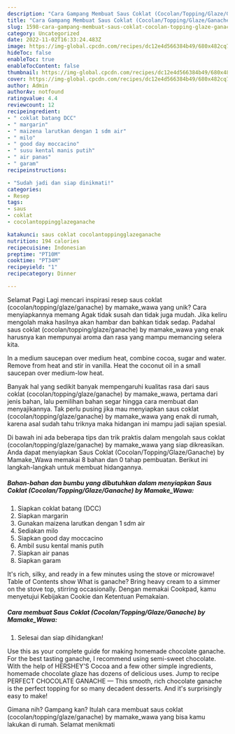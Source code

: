 ```yaml
---
description: "Cara Gampang Membuat Saus Coklat (Cocolan/Topping/Glaze/Ganache) by Mamake_Wawa yang Enak, Lezat"
title: "Cara Gampang Membuat Saus Coklat (Cocolan/Topping/Glaze/Ganache) by Mamake_Wawa yang Enak, Lezat"
slug: 1598-cara-gampang-membuat-saus-coklat-cocolan-topping-glaze-ganache-by-mamake-wawa-yang-enak-lezat
category: Uncategorized
date: 2022-11-02T16:33:24.483Z
image: https://img-global.cpcdn.com/recipes/dc12e4d566384b49/680x482cq70/saus-coklat-cocolantoppingglazeganache-by-mamake_wawa-foto-resep-utama.jpg
hideToc: false
enableToc: true
enableTocContent: false
thumbnail: https://img-global.cpcdn.com/recipes/dc12e4d566384b49/680x482cq70/saus-coklat-cocolantoppingglazeganache-by-mamake_wawa-foto-resep-utama.jpg
cover: https://img-global.cpcdn.com/recipes/dc12e4d566384b49/680x482cq70/saus-coklat-cocolantoppingglazeganache-by-mamake_wawa-foto-resep-utama.jpg
author: Admin
authorAv: notfound
ratingvalue: 4.4
reviewcount: 12
recipeingredient:
- " coklat batang DCC"
- " margarin"
- " maizena larutkan dengan 1 sdm air"
- " milo"
- " good day moccacino"
- " susu kental manis putih"
- " air panas"
- " garam"
recipeinstructions:

- "Sudah jadi dan siap dinikmati!"
categories:
- Resep
tags:
- saus
- coklat
- cocolantoppingglazeganache

katakunci: saus coklat cocolantoppingglazeganache 
nutrition: 194 calories
recipecuisine: Indonesian
preptime: "PT10M"
cooktime: "PT34M"
recipeyield: "1"
recipecategory: Dinner

---
```



Selamat Pagi Lagi mencari inspirasi resep saus coklat (cocolan/topping/glaze/ganache) by mamake_wawa yang unik? Cara menyiapkannya memang Agak tidak susah dan tidak juga mudah. Jika keliru mengolah maka hasilnya akan hambar dan bahkan tidak sedap. Padahal saus coklat (cocolan/topping/glaze/ganache) by mamake_wawa yang enak harusnya kan mempunyai aroma dan rasa yang mampu memancing selera kita.


In a medium saucepan over medium heat, combine cocoa, sugar and water. Remove from heat and stir in vanilla. Heat the coconut oil in a small saucepan over medium-low heat.

Banyak hal yang sedikit banyak mempengaruhi kualitas rasa dari saus coklat (cocolan/topping/glaze/ganache) by mamake_wawa, pertama dari jenis bahan, lalu pemilihan bahan segar hingga cara membuat dan menyajikannya. Tak perlu pusing jika mau menyiapkan saus coklat (cocolan/topping/glaze/ganache) by mamake_wawa yang enak di rumah, karena asal sudah tahu triknya maka hidangan ini mampu jadi sajian spesial.


Di bawah ini ada beberapa tips dan trik praktis dalam mengolah saus coklat (cocolan/topping/glaze/ganache) by mamake_wawa yang siap dikreasikan. Anda dapat menyiapkan Saus Coklat (Cocolan/Topping/Glaze/Ganache) by Mamake_Wawa memakai 8 bahan dan 0 tahap pembuatan. Berikut ini langkah-langkah untuk membuat hidangannya.

<!--inarticleads1-->

##### Bahan-bahan dan bumbu yang dibutuhkan dalam menyiapkan Saus Coklat (Cocolan/Topping/Glaze/Ganache) by Mamake_Wawa:

1. Siapkan  coklat batang (DCC)
1. Siapkan  margarin
1. Gunakan  maizena larutkan dengan 1 sdm air
1. Sediakan  milo
1. Siapkan  good day moccacino
1. Ambil  susu kental manis putih
1. Siapkan  air panas
1. Siapkan  garam


It&#39;s rich, silky, and ready in a few minutes using the stove or microwave! Table of Contents show What is ganache? Bring heavy cream to a simmer on the stove top, stirring occasionally. Dengan memakai Cookpad, kamu menyetujui Kebijakan Cookie dan Ketentuan Pemakaian. 

<!--inarticleads2-->

##### Cara membuat Saus Coklat (Cocolan/Topping/Glaze/Ganache) by Mamake_Wawa:


1. Selesai dan siap dihidangkan!

Use this as your complete guide for making homemade chocolate ganache. For the best tasting ganache, I recommend using semi-sweet chocolate. With the help of HERSHEY&#39;S Cocoa and a few other simple ingredients, homemade chocolate glaze has dozens of delicious uses. Jump to recipe PERFECT CHOCOLATE GANACHE — This smooth, rich chocolate ganache is the perfect topping for so many decadent desserts. And it&#39;s surprisingly easy to make! 

Gimana nih? Gampang kan? Itulah cara membuat saus coklat (cocolan/topping/glaze/ganache) by mamake_wawa yang bisa kamu lakukan di rumah. Selamat menikmati
